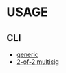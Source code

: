 # USAGE

## CLI

* [generic](../../coinstr-cli/README.md)
* [2-of-2 multisig](./cli-2-of-2-multisig.md)